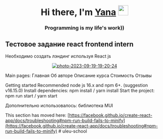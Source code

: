 <h1 align="center">Hi there, I'm <a href="https://daniilshat.ru/" target="_blank">Yana</a> 
<img src="https://github.com/blackcater/blackcater/raw/main/images/Hi.gif" height="32"/></h1>
<h3 align="center">Programming is my life's work))</h3>

## Тестовое задание react frontend intern

Необходимо создать лэндинг используя React js

<p align="center">
     <a href="https://ibb.co/Mhn39Pd"><img src="https://i.ibb.co/RS2V7Q8/photo-2023-09-19-19-20-24.jpg" alt="photo-2023-09-19-19-20-24" border="0"></a>
</p>

Main pages:
Главная
Об авторе
Описание курса
Стоимость
Отзывы


Getting started
Recommended node js 16.x and npm 6+. (suggestion v16.15.0)
Install dependencies: npm install / yarn install
Start the project: npm run start / yarn start

Дополнительно использовалось:
библиотека MUI


This section has moved here: [https://facebook.github.io/create-react-app/docs/troubleshooting#npm-run-build-fails-to-minify](https://facebook.github.io/create-react-app/docs/troubleshooting#npm-run-build-fails-to-minify)
#   u l e u - s c h o o l 
 
 
